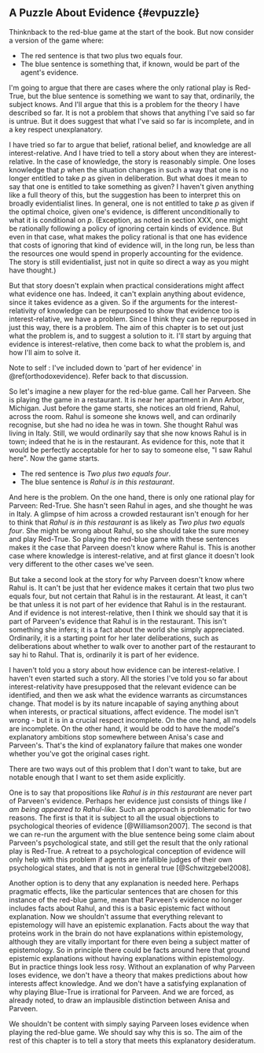 ## A Puzzle About Evidence {#evpuzzle}

Thinknback to the red-blue game at the start of the book. But now consider a version of the game where:

-   The red sentence is that two plus two equals four.
-   The blue sentence is something that, if known, would be part of the
    agent's evidence.

I'm going to argue that there are cases where the only rational play is Red-True, but the blue sentence is something we want to say that, ordinarily, the subject knows. And I'll argue that this is a problem for the theory I have described so far. It is not a problem that shows that anything I've said so far is untrue. But it does suggest that what I've said so far is incomplete, and in a key respect unexplanatory. 

I have tried so far to argue that belief, rational belief, and knowledge are all interest-relative. And I have tried to tell a story about when they are interest-relative. In the case of knowledge, the story is reasonably simple. One loses knowledge that $p$ when the situation changes in such a way that one is no longer entitled to take $p$ as given in deliberation. But what does it mean to say that one is entitled to take something as given? I haven't given anything like a full theory of this, but the suggestion has been to interpret this on broadly evidentialist lines. In general, one is not entitled to take $p$ as given if the optimal choice, given one's evidence, is different unconditionally to what it is conditional on $p$. (Exception, as noted in section XXX, one might be rationally following a policy of ignoring certain kinds of evidence. But even in that case, what makes the policy rational is that one has evidence that costs of ignoring that kind of evidence will, in the long run, be less than the resources one would spend in properly accounting for the evidence. The story is still evidentialist, just not in quite so direct a way as you might have thought.)

But that story doesn't explain when practical considerations might affect what evidence one has. Indeed, it can't explain anything about evidence, since it takes evidence as a given. So if the arguments for the interest-relativity of knowledge can be repurposed to show that evidence too is interest-relative, we have a problem. Since I think they can be repurposed in just this way, there is a problem. The aim of this chapter is to set out just what the problem is, and to suggest a solution to it. I'll start by arguing that evidence is interest-relative, then come back to what the problem is, and how I'll aim to solve it.

Note to self
:    I've included down to 'part of her evidence' in \@ref(orthodoxevidence). Refer back to that discussion.

So let's imagine a new player for the red-blue game. Call her Parveen. She is playing the game in a restaurant. It is near her apartment in Ann Arbor, Michigan. Just before the game starts, she notices an old friend, Rahul, across the room. Rahul is someone she knows well, and can ordinarily recognise, but she had no idea he was in town. She thought Rahul was living in Italy. Still, we would ordinarily say that she now knows Rahul is in town; indeed that he is in the restaurant. As evidence for this, note that it would be perfectly acceptable for her to say to someone else, "I saw Rahul here". Now the game starts.

-   The red sentence is *Two plus two equals four*.
-   The blue sentence is *Rahul is in this restaurant*.

And here is the problem. On the one hand, there is only one rational play for Parveen: Red-True. She hasn't seen Rahul in ages, and she thought he was in Italy. A glimpse of him across a crowded restaurant isn't enough for her to think that *Rahul is in this restaurant* is as likely as *Two plus two equals four*. She might be wrong about Rahul, so she should take the sure money and play Red-True. So playing the red-blue game with these sentences makes it the case that Parveen doesn't know where Rahul is. This is another case where knowledge is interest-relative, and at first glance it doesn't look very different to the other cases we've seen.

But take a second look at the story for why Parveen doesn't know where Rahul is. It can't be just that her evidence makes it certain that two plus two equals four, but not certain that Rahul is in the restaurant. At least, it can't be that unless it is not part of her evidence that Rahul is in the restaurant. And if evidence is not interest-relative, then I think we should say that it is part of Parveen's evidence that Rahul is in the restaurant. This isn't something she infers; it is a fact about the world she simply appreciated. Ordinarily, it is a starting point for her later deliberations, such as deliberations about whether to walk over to another part of the restaurant to say hi to Rahul. That is, ordinarily it is part of her evidence.

I haven't told you a story about how evidence can be interest-relative. I haven't even started such a story. All the stories I've told you so far about interest-relativity have presupposed that the relevant evidence can be identified, and then we ask what the evidence warrants as circumstances change. That model is by its nature incapable of saying anything about when interests, or practical situations, affect evidence. The model isn't wrong - but it is in a crucial respect incomplete. On the one hand, all models are incomplete. On the other hand, it would be odd to have the model's explanatory ambitions stop somewhere between Anisa's case and Parveen's. That's the kind of explanatory failure that makes one wonder whether you've got the original cases right.

There are two ways out of this problem that I don't want to take, but are notable enough that I want to set them aside explicitly.

One is to say that propositions like *Rahul is in this restaurant* are never part of Parveen's evidence. Perhaps her evidence just consists of things like *I am being appeared to Rahul-like*. Such an approach is problematic for two reasons. The first is that it is subject to all the usual objections to psychological theories of evidence [@Williamson2007]. The second is that we can re-run the argument with the blue sentence being some claim about Parveen's psychological state, and still get the result that the only rational play is Red-True. A retreat to a psychological conception of evidence will only help with this problem if agents are infallible judges of their own psychological states, and that is not in general true [@Schwitzgebel2008].

Another option is to deny that any explanation is needed here. Perhaps pragmatic effects, like the particular sentences that are chosen for this instance of the red-blue game, mean that Parveen's evidence no longer includes facts about Rahul, and this is a basic epistemic fact without explanation. Now we shouldn't assume that everything relevant to epistemology will have an epistemic explanation. Facts about the way that proteins work in the brain do not have explanations within epistemology, although they are vitally important for there even being a subject matter of epistemology. So in principle there could be facts around here that ground epistemic explanations without having explanations within epistemology. But in practice things look less rosy. Without an explanation of why Parveen loses evidence, we don't have a theory that makes predictions about how interests affect knowledge. And we don't have a satisfying explanation of why playing Blue-True is irrational for Parveen. And we are forced, as already noted, to draw an implausible distinction between Anisa and Parveen.

We shouldn't be content with simply saying Parveen loses evidence when playing the red-blue game. We should say why this is so. The aim of the rest of this chapter is to tell a story that meets this explanatory desideratum.
